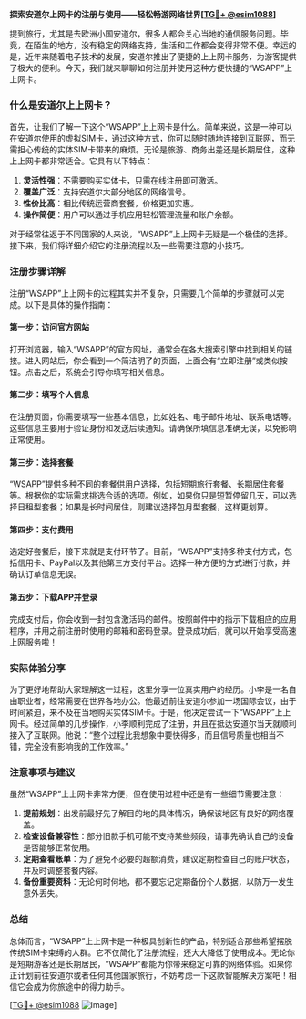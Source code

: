 **探索安道尔上网卡的注册与使用——轻松畅游网络世界[[TG💪+ @esim1088](https://t.me/s/esim1088)]**

提到旅行，尤其是去欧洲小国安道尔，很多人都会关心当地的通信服务问题。毕竟，在陌生的地方，没有稳定的网络支持，生活和工作都会变得非常不便。幸运的是，近年来随着电子技术的发展，安道尔推出了便捷的上上网卡服务，为游客提供了极大的便利。今天，我们就来聊聊如何注册并使用这种方便快捷的“WSAPP”上上网卡。

### 什么是安道尔上上网卡？

首先，让我们了解一下这个“WSAPP”上上网卡是什么。简单来说，这是一种可以在安道尔使用的虚拟SIM卡，通过这种方式，你可以随时随地连接到互联网，而无需担心传统的实体SIM卡带来的麻烦。无论是旅游、商务出差还是长期居住，这种上上网卡都非常适合。它具有以下特点：

1. **灵活性强**：不需要购买实体卡，只需在线注册即可激活。
2. **覆盖广泛**：支持安道尔大部分地区的网络信号。
3. **性价比高**：相比传统运营商套餐，价格更加实惠。
4. **操作简便**：用户可以通过手机应用轻松管理流量和账户余额。

对于经常往返于不同国家的人来说，“WSAPP”上上网卡无疑是一个极佳的选择。接下来，我们将详细介绍它的注册流程以及一些需要注意的小技巧。

### 注册步骤详解

注册“WSAPP”上上网卡的过程其实并不复杂，只需要几个简单的步骤就可以完成。以下是具体的操作指南：

#### 第一步：访问官方网站
打开浏览器，输入“WSAPP”的官方网址，通常会在各大搜索引擎中找到相关的链接。进入网站后，你会看到一个简洁明了的页面，上面会有“立即注册”或类似按钮。点击之后，系统会引导你填写相关信息。

#### 第二步：填写个人信息
在注册页面，你需要填写一些基本信息，比如姓名、电子邮件地址、联系电话等。这些信息主要用于验证身份和发送后续通知。请确保所填信息准确无误，以免影响正常使用。

#### 第三步：选择套餐
“WSAPP”提供多种不同的套餐供用户选择，包括短期旅行套餐、长期居住套餐等。根据你的实际需求挑选合适的选项。例如，如果你只是短暂停留几天，可以选择日租型套餐；如果是长时间居住，则建议选择包月型套餐，这样更划算。

#### 第四步：支付费用
选定好套餐后，接下来就是支付环节了。目前，“WSAPP”支持多种支付方式，包括信用卡、PayPal以及其他第三方支付平台。选择一种方便的方式进行付款，并确认订单信息无误。

#### 第五步：下载APP并登录
完成支付后，你会收到一封包含激活码的邮件。按照邮件中的指示下载相应的应用程序，并用之前注册时使用的邮箱和密码登录。登录成功后，就可以开始享受高速上网服务啦！

### 实际体验分享

为了更好地帮助大家理解这一过程，这里分享一位真实用户的经历。小李是一名自由职业者，经常需要在世界各地办公。他最近前往安道尔参加一场国际会议，由于时间紧迫，来不及在当地购买实体SIM卡。于是，他决定尝试一下“WSAPP”上上网卡。经过简单的几步操作，小李顺利完成了注册，并且在抵达安道尔当天就顺利接入了互联网。他说：“整个过程比我想象中要快得多，而且信号质量也相当不错，完全没有影响我的工作效率。”

### 注意事项与建议

虽然“WSAPP”上上网卡非常方便，但在使用过程中还是有一些细节需要注意：

1. **提前规划**：出发前最好先了解目的地的具体情况，确保该地区有良好的网络覆盖。
2. **检查设备兼容性**：部分旧款手机可能不支持某些频段，请事先确认自己的设备是否能够正常使用。
3. **定期查看账单**：为了避免不必要的超额消费，建议定期检查自己的账户状态，并及时调整套餐内容。
4. **备份重要资料**：无论何时何地，都不要忘记定期备份个人数据，以防万一发生意外丢失。

### 总结

总体而言，“WSAPP”上上网卡是一种极具创新性的产品，特别适合那些希望摆脱传统SIM卡束缚的人群。它不仅简化了注册流程，还大大降低了使用成本。无论你是短期游客还是长期居民，“WSAPP”都能为你带来稳定可靠的网络体验。如果你正计划前往安道尔或者任何其他国家旅行，不妨考虑一下这款智能解决方案吧！相信它会成为你旅途中的得力助手。

[[TG💪+ @esim1088](https://t.me/s/esim1088) ![Image](https://i.postimg.cc/4NQfJmqS/Snipaste-2025-05-13-00-14-12.png)]